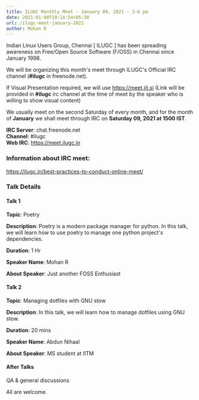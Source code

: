 ```yaml
---
title: ILUGC Monthly Meet - January 09, 2021 - 3-6 pm
date: 2021-01-08T19:14:54+05:30
url: /ilugc-meet-january-2021
author: Mohan R
---
```


Indian Linux Users Group, Chennai [ ILUGC ] has been spreading awareness on
Free/Open Source Software (F/OSS) in Chennai since January 1998.

We will be organizing this month's meet through ILUGC's Official IRC
channel (**#ilugc** in freenode.net).

If Visual Presentation required, we will use https://meet.jit.si (Link
will be provided in **#ilugc** irc channel at the time of meet by the
speaker who is willing to show visual content)

We usually meet on the second Saturday of every month, and for the
month of **January** we shall meet through IRC on **Saturday 09, 2021 at 1500
IST**.

**IRC Server**: chat.freenode.net\
**Channel**: #ilugc\
**Web IRC**: https://meet.ilugc.in

### Information about IRC meet:

https://ilugc.in/best-practices-to-conduct-online-meet/


### Talk Details


#### Talk 1

**Topic**: Poetry

**Description**: Poetry is a modern package manager for python. In this
talk, we will learn how to use poetry to manage one python project's
dependencies.

**Duration**: 1 Hr

**Speaker Name**: Mohan R

**About Speaker**: Just another FOSS Enthusiast



#### Talk 2

**Topic**: Managing dotfiles with GNU stow

**Description**: In this talk, we will learn how to manage dotfiles using GNU stow.

**Duration**: 20 mins

**Speaker Name**: Abdun Nihaal

**About Speaker**: MS student at IITM

#### After Talks

QA & general discussions


All are welcome.
